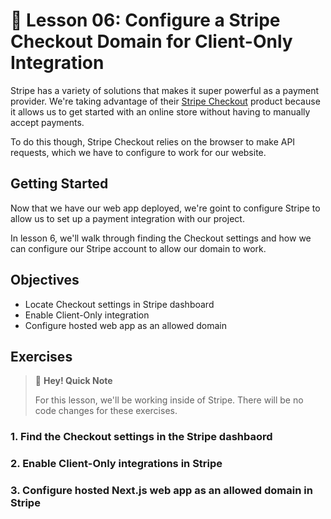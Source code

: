 # 📓 Lesson 06: Configure a Stripe Checkout Domain for Client-Only Integration

Stripe has a variety of solutions that makes it super powerful as a payment provider. We're taking advantage of their [Stripe Checkout](https://stripe.com/payments/checkout) product because it allows us to get started with an online store without having to manually accept payments.

To do this though, Stripe Checkout relies on the browser to make API requests, which we have to configure to work for our website.

## Getting Started

Now that we have our web app deployed, we're goint to configure Stripe to allow us to set up a payment integration with our project.

In lesson 6, we'll walk through finding the Checkout settings and how we can configure our Stripe account to allow our domain to work.

## Objectives
* Locate Checkout settings in Stripe dashboard
* Enable Client-Only integration
* Configure hosted web app as an allowed domain

## Exercises

> 👋 **Hey! Quick Note**
>
> For this lesson, we'll be working inside of Stripe. There will be no code changes for these exercises.

### 1. Find the Checkout settings in the Stripe dashbaord

### 2. Enable Client-Only integrations in Stripe

### 3. Configure hosted Next.js web app as an allowed domain in Stripe

